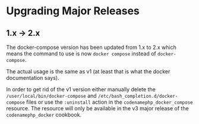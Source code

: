 # Upgrading Major Releases

## 1.x -> 2.x

The docker-compose version has been updated from 1.x to 2.x which means the command to use is now `docker compose` instead of `docker-compose`.

The actual usage is the same as v1 (at least that is what the docker documentation says).

In order to get rid of the v1 version either manually delete the `/user/local/bin/docker-compose` and `/etc/bash_completion.d/docker-compose` files
or use the `:uninstall` action in the `codenamephp_docker_compose` resource. The resource will only be available in the v3 major release of the `codenamephp_docker`
cookbook.
